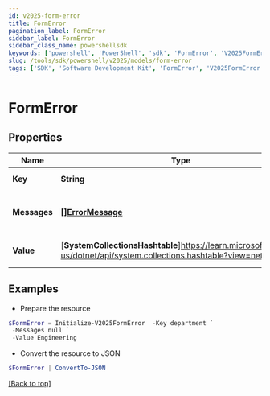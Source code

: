 ```yaml
---
id: v2025-form-error
title: FormError
pagination_label: FormError
sidebar_label: FormError
sidebar_class_name: powershellsdk
keywords: ['powershell', 'PowerShell', 'sdk', 'FormError', 'V2025FormError']
slug: /tools/sdk/powershell/v2025/models/form-error
tags: ['SDK', 'Software Development Kit', 'FormError', 'V2025FormError']
---
```


# FormError

## Properties

| Name | Type | Description | Notes |
| --- | --- | --- | --- |
| **Key** | **String** | Key is the technical key | [optional] |
| **Messages** | [**[]ErrorMessage**](error-message) | Messages is a list of web.ErrorMessage items | [optional] |
| **Value** | [**SystemCollectionsHashtable**]https://learn.microsoft.com/en-us/dotnet/api/system.collections.hashtable?view=net-9.0 | Value is the value associated with a Key | [optional] |

## Examples

- Prepare the resource

```powershell
$FormError = Initialize-V2025FormError  -Key department `
 -Messages null `
 -Value Engineering
```

- Convert the resource to JSON

```powershell
$FormError | ConvertTo-JSON
```

[[Back to top]](#)
